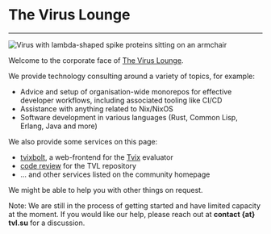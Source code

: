 The Virus Lounge
================

----------------

<img class="tvl-logo" src="https://static.tvl.su/latest/logo-animated.svg"
     alt="Virus with lambda-shaped spike proteins sitting on an armchair">

Welcome to the corporate face of [The Virus Lounge][tvl-fyi].

We provide technology consulting around a variety of topics, for
example:

* Advice and setup of organisation-wide monorepos for effective
  developer workflows, including associated tooling like CI/CD
* Assistance with anything related to Nix/NixOS
* Software development in various languages (Rust, Common Lisp,
  Erlang, Java and more)

We also provide some services on this page:

* [tvixbolt](/tvixbolt), a web-frontend for the [Tvix][] evaluator
* [code review](https://cl.tvl.su/) for the TVL repository
* ... and other services listed on the community homepage

We might be able to help you with other things on request.

Note: We are still in the process of getting started and have limited
capacity at the moment. If you would like our help, please reach out
at **contact {at} tvl.su** for a discussion.

[tvl-fyi]: https://tvl.fyi
[Tvix]: https://cs.tvl.fyi/depot/-/tree/tvix
